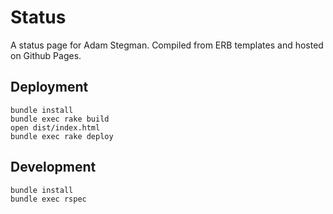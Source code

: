 # Status

A status page for Adam Stegman.
Compiled from ERB templates and hosted on Github Pages.

## Deployment

    bundle install
    bundle exec rake build
    open dist/index.html
    bundle exec rake deploy

## Development

    bundle install
    bundle exec rspec
